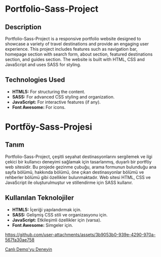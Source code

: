 # Portfolio-Sass-Project

## Description

Portfolio-Sass-Project is a responsive portfolio website designed to showcase a variety of travel destinations and provide an engaging user experience. This project includes features such as navigation bar, homepage section with search form, about section, featured destinations section, and guides section. The website is built with HTML, CSS and JavaScript and uses SASS for styling.

## Technologies Used

- **HTML5:** For structuring the content.
- **SASS:** For advanced CSS styling and organization.
- **JavaScript:** For interactive features (if any).
- **Font Awesome:** For icons.

# Portföy-Sass-Projesi

## Tanım

Portfolio-Sass-Project, çeşitli seyahat destinasyonlarını sergilemek ve ilgi çekici bir kullanıcı deneyimi sağlamak için tasarlanmış, duyarlı bir portföy web sitesidir. Bu projede gezinme çubuğu, arama formunun bulunduğu ana sayfa bölümü, hakkında bölümü, öne çıkan destinasyonlar bölümü ve rehberler bölümü gibi özellikler bulunmaktadır. Web sitesi HTML, CSS ve JavaScript ile oluşturulmuştur ve stillendirme için SASS kullanır.

## Kullanılan Teknolojiler

- **HTML5:** İçeriği yapılandırmak için.
- **SASS:** Gelişmiş CSS stili ve organizasyonu için.
- **JavaScript:** Etkileşimli özellikler için (varsa).
- **Font Awesome:** Simgeler için.

https://github.com/user-attachments/assets/3b9053b0-939e-4290-970a-567fa30ae758

[Canlı Demo'yu Deneyin](https://portfolio-build-sass-project.netlify.app/)
